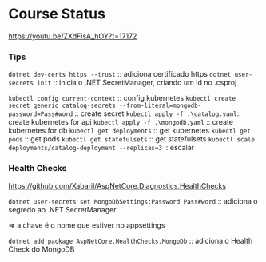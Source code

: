 # Course Status

https://youtu.be/ZXdFisA_hOY?t=17172

### Tips

`dotnet dev-certs https --trust` :: adiciona certificado https
`dotnet user-secrets init` :: inicia o .NET SecretManager, criando um Id no .csproj

`kubectl config current-context` :: config kubernetes
`kubectl create secret generic catalog-secrets --from-literal=mongodb-password=Pass#word` :: create secret
`kubectl apply -f .\catalog.yaml`:: create kubernetes for api
`kubectl apply -f .\mongodb.yaml` :: create kubernetes for db
`kubectl get deployments` :: get kubernetes
`kubectl get pods` :: get pods
`kubectl get statefulsets` :: get statefulsets
`kubectl scale deployments/catalog-deployment --replicas=3` :: escalar

### Health Checks

https://github.com/Xabaril/AspNetCore.Diagnostics.HealthChecks

`dotnet user-secrets set MongoDbSettings:Password Pass#word` :: adiciona o segredo ao .NET SecretManager

=> a chave é o nome que estiver no appsettings

`dotnet add package AspNetCore.HealthChecks.MongoDb` :: adiciona o Health Check do MongoDB
